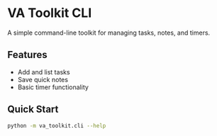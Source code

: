 # VA Toolkit CLI

A simple command-line toolkit for managing tasks, notes, and timers.

## Features
- Add and list tasks
- Save quick notes
- Basic timer functionality

## Quick Start
```bash
python -m va_toolkit.cli --help
```
